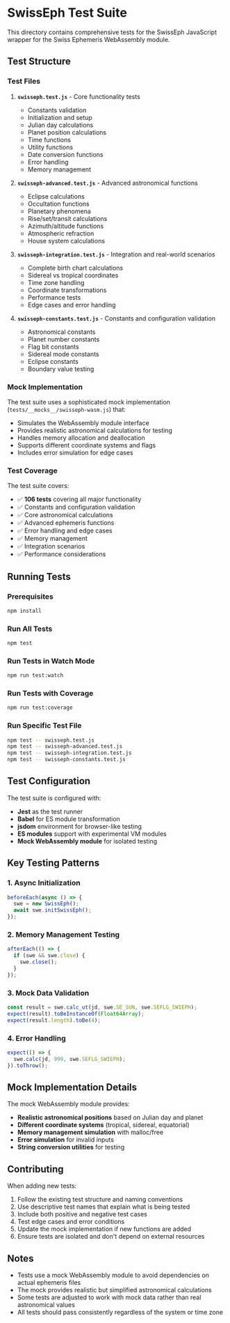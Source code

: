 # SwissEph Test Suite

This directory contains comprehensive tests for the SwissEph JavaScript wrapper for the Swiss Ephemeris WebAssembly module.

## Test Structure

### Test Files

1. **`swisseph.test.js`** - Core functionality tests
   - Constants validation
   - Initialization and setup
   - Julian day calculations
   - Planet position calculations
   - Time functions
   - Utility functions
   - Date conversion functions
   - Error handling
   - Memory management

2. **`swisseph-advanced.test.js`** - Advanced astronomical functions
   - Eclipse calculations
   - Occultation functions
   - Planetary phenomena
   - Rise/set/transit calculations
   - Azimuth/altitude functions
   - Atmospheric refraction
   - House system calculations

3. **`swisseph-integration.test.js`** - Integration and real-world scenarios
   - Complete birth chart calculations
   - Sidereal vs tropical coordinates
   - Time zone handling
   - Coordinate transformations
   - Performance tests
   - Edge cases and error handling

4. **`swisseph-constants.test.js`** - Constants and configuration validation
   - Astronomical constants
   - Planet number constants
   - Flag bit constants
   - Sidereal mode constants
   - Eclipse constants
   - Boundary value testing

### Mock Implementation

The test suite uses a sophisticated mock implementation (`tests/__mocks__/swisseph-wasm.js`) that:

- Simulates the WebAssembly module interface
- Provides realistic astronomical calculations for testing
- Handles memory allocation and deallocation
- Supports different coordinate systems and flags
- Includes error simulation for edge cases

### Test Coverage

The test suite covers:

- ✅ **106 tests** covering all major functionality
- ✅ Constants and configuration validation
- ✅ Core astronomical calculations
- ✅ Advanced ephemeris functions
- ✅ Error handling and edge cases
- ✅ Memory management
- ✅ Integration scenarios
- ✅ Performance considerations

## Running Tests

### Prerequisites

```bash
npm install
```

### Run All Tests

```bash
npm test
```

### Run Tests in Watch Mode

```bash
npm run test:watch
```

### Run Tests with Coverage

```bash
npm run test:coverage
```

### Run Specific Test File

```bash
npm test -- swisseph.test.js
npm test -- swisseph-advanced.test.js
npm test -- swisseph-integration.test.js
npm test -- swisseph-constants.test.js
```

## Test Configuration

The test suite is configured with:

- **Jest** as the test runner
- **Babel** for ES module transformation
- **jsdom** environment for browser-like testing
- **ES modules** support with experimental VM modules
- **Mock WebAssembly module** for isolated testing

## Key Testing Patterns

### 1. Async Initialization
```javascript
beforeEach(async () => {
  swe = new SwissEph();
  await swe.initSwissEph();
});
```

### 2. Memory Management Testing
```javascript
afterEach(() => {
  if (swe && swe.close) {
    swe.close();
  }
});
```

### 3. Mock Data Validation
```javascript
const result = swe.calc_ut(jd, swe.SE_SUN, swe.SEFLG_SWIEPH);
expect(result).toBeInstanceOf(Float64Array);
expect(result.length).toBe(4);
```

### 4. Error Handling
```javascript
expect(() => {
  swe.calc(jd, 999, swe.SEFLG_SWIEPH);
}).toThrow();
```

## Mock Implementation Details

The mock WebAssembly module provides:

- **Realistic astronomical positions** based on Julian day and planet
- **Different coordinate systems** (tropical, sidereal, equatorial)
- **Memory management simulation** with malloc/free
- **Error simulation** for invalid inputs
- **String conversion utilities** for testing

## Contributing

When adding new tests:

1. Follow the existing test structure and naming conventions
2. Use descriptive test names that explain what is being tested
3. Include both positive and negative test cases
4. Test edge cases and error conditions
5. Update the mock implementation if new functions are added
6. Ensure tests are isolated and don't depend on external resources

## Notes

- Tests use a mock WebAssembly module to avoid dependencies on actual ephemeris files
- The mock provides realistic but simplified astronomical calculations
- Some tests are adjusted to work with mock data rather than real astronomical values
- All tests should pass consistently regardless of the system or time zone
